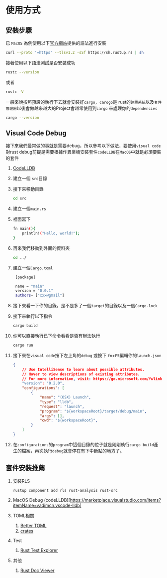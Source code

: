 # 使用方式

## 安裝步驟

已 `MacOS` 為例使用以下[官方網站](https://www.rust-lang.org/zh-TW/tools/install)提供的語法進行安裝

```bash
curl --proto '=https' --tlsv1.2 -sSf https://sh.rustup.rs | sh
```

接著使用以下語法測試是否安裝成功

```bash
rustc --version
```

或者

```bash
rustc -V
```

一般來說按照預設的執行下去就會安裝好`cargo`，`carogo`是 rust的`建置系統`以及`套件管理器`以後會做越來越大的Project會越常使用到`cargo` 來處理你的`dependencies`

```bash
cargo --version
```

## Visual Code Debug

接下來我們最常做的事就是需要debug，所以參考以下做法，要使用`visual code`對rust debug前提是需要根據作異業桶安裝套件`codeLLDB`在`MacOS`中就是必須要裝的套件

1. [CodeLLDB](https://marketplace.visualstudio.com/items?itemName=vadimcn.vscode-lldb)
2. 建立一個 `src`目錄
3. 接下來移動目錄

    ```bash
    cd src
    ```

4. 建立一個`main.rs`
5. 裡面寫下

    ```bash
    fn main(){
        println!("Hello, world!");
    }
    ```

6. 再來我們移動到外面的資料夾

    ```bash
    cd ../
    ```

7. 建立一個`Cargo.toml`

   ```bash
    [package]

    name = "main"
    version = "0.0.1"
    authors= ["xxx@gmail"]
   ```

8. 接下來看一下你的目錄，是不是多了一個`target`的目錄以及一個`Cargo.lock`
9. 接下來執行以下指令

    ```bash
    cargo build
    ```

10. 你可以直接執行已下命令看看是否有辦法執行

    ```bash
    cargo run
    ```

11. 接下來在`visual code`按下左上角的`debug` 或按下 `fn`+`F5`編輯你的`launch.json`

    ```json
    {
        // Use IntelliSense to learn about possible attributes.
        // Hover to view descriptions of existing attributes.
        // For more information, visit: https://go.microsoft.com/fwlink/?linkid=830387
        "version": "0.2.0",
        "configurations": [
            {
                "name": "(OSX) Launch",
                "type": "lldb",
                "request": "launch",
                "program": "${workspaceRoot}/target/debug/main",
                "args": [],
                "cwd": "${workspaceRoot}",
            }
        ]
    }
    ```

12. 在`configurations`的`program`中這個目錄的位子就是剛剛執行`cargo build`產生的檔案，再次執行`debug`就會停在有下中斷點的地方了。

## 套件安裝推薦

1. 安裝RLS

   ```bash
   rustup component add rls rust-analysis rust-src
   ```

2. MacOS Debug (codeLLDB)[https://marketplace.visualstudio.com/items?itemName=vadimcn.vscode-lldb]
3. TOML相關
   1. [Better TOML](https://marketplace.visualstudio.com/items?itemName=bungcip.better-toml)
   2. [crates](https://marketplace.visualstudio.com/items?itemName=serayuzgur.crates)
4. Test
   1. [Rust Test Explorer](https://marketplace.visualstudio.com/items?itemName=swellaby.vscode-rust-test-adapter)
5. 其他
   1. [Rust Doc Viewer](https://marketplace.visualstudio.com/items?itemName=JScearcy.rust-doc-viewer)